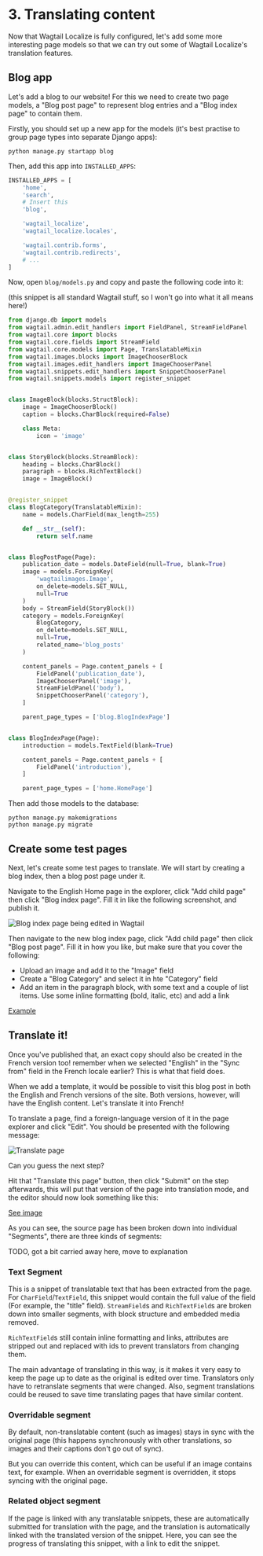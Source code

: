 # 3. Translating content

Now that Wagtail Localize is fully configured, let's add some more interesting page models so that we can try out
some of Wagtail Localize's translation features.

## Blog app

Let's add a blog to our website! For this we need to create two page models, a "Blog post page" to represent blog
entries and a "Blog index page" to contain them.

Firstly, you should set up a new app for the models (it's best practise to group page types into separate Django apps):

``` shell
python manage.py startapp blog
```

Then, add this app into ``INSTALLED_APPS``:

``` python
INSTALLED_APPS = [
    'home',
    'search',
    # Insert this
    'blog',

    'wagtail_localize',
    'wagtail_localize.locales',

    'wagtail.contrib.forms',
    'wagtail.contrib.redirects',
    # ...
]
```

Now, open ``blog/models.py`` and copy and paste the following code into it:

(this snippet is all standard Wagtail stuff, so I won't go into what it all means here!)

``` python
from django.db import models
from wagtail.admin.edit_handlers import FieldPanel, StreamFieldPanel
from wagtail.core import blocks
from wagtail.core.fields import StreamField
from wagtail.core.models import Page, TranslatableMixin
from wagtail.images.blocks import ImageChooserBlock
from wagtail.images.edit_handlers import ImageChooserPanel
from wagtail.snippets.edit_handlers import SnippetChooserPanel
from wagtail.snippets.models import register_snippet


class ImageBlock(blocks.StructBlock):
    image = ImageChooserBlock()
    caption = blocks.CharBlock(required=False)

    class Meta:
        icon = 'image'


class StoryBlock(blocks.StreamBlock):
    heading = blocks.CharBlock()
    paragraph = blocks.RichTextBlock()
    image = ImageBlock()


@register_snippet
class BlogCategory(TranslatableMixin):
    name = models.CharField(max_length=255)

    def __str__(self):
        return self.name


class BlogPostPage(Page):
    publication_date = models.DateField(null=True, blank=True)
    image = models.ForeignKey(
        'wagtailimages.Image',
        on_delete=models.SET_NULL,
        null=True
    )
    body = StreamField(StoryBlock())
    category = models.ForeignKey(
        BlogCategory,
        on_delete=models.SET_NULL,
        null=True,
        related_name='blog_posts'
    )

    content_panels = Page.content_panels + [
        FieldPanel('publication_date'),
        ImageChooserPanel('image'),
        StreamFieldPanel('body'),
        SnippetChooserPanel('category'),
    ]

    parent_page_types = ['blog.BlogIndexPage']


class BlogIndexPage(Page):
    introduction = models.TextField(blank=True)

    content_panels = Page.content_panels + [
        FieldPanel('introduction'),
    ]

    parent_page_types = ['home.HomePage']
```

Then add those models to the database:

``` shell
python manage.py makemigrations
python manage.py migrate
```

## Create some test pages

Next, let's create some test pages to translate. We will start by creating a blog index, then a blog post page under it.

Navigate to the English Home page in the explorer, click "Add child page" then click "Blog index page". Fill it in like
the following screenshot, and publish it.

![Blog index page being edited in Wagtail](/_static/tutorial/wagtail-blog-index-page.png)

Then navigate to the new blog index page, click "Add child page" then click "Blog post page". Fill it in how you like,
but make sure that you cover the following:

 - Upload an image and add it to the "Image" field
 - Create a "Blog Category" and select it in hte "Category" field
 - Add an item in the paragraph block, with some text and a couple of list items. Use some inline formatting
   (bold, italic, etc) and add a link

[Example](/_static/tutorial/wagtail-edit-source.png)

## Translate it!

Once you've published that, an exact copy should also be created in the French version too! remember when we selected
"English" in the "Sync from" field in the French locale earlier? This is what that field does.

When we add a template, it would be possible to visit this blog post in both the English and French versions of the
site. Both versions, however, will have the English content. Let's translate it into French!

To translate a page, find a foreign-language version of it in the page explorer and click "Edit". You should be
presented with the following message:

![Translate page](/_static/tutorial/wagtail-translate-page.png)

Can you guess the next step?

Hit that "Translate this page" button, then click "Submit" on the step afterwards, this will put that version of the page
into translation mode, and the editor should now look something like this:

[See image](/_static/tutorial/wagtail-edit-translation.png)

As you can see, the source page has been broken down into individual "Segments", there are three kinds of segments:


TODO, got a bit carried away here, move to explanation

### Text Segment

This is a snippet of translatable text that has been extracted from the page. For ``CharField``/``TextField``, this
snippet would contain the full value of the field (For example, the "title" field). ``StreamField``s and
``RichTextField``s are broken down into smaller segments, with block structure and embedded media removed.

``RichTextField``s still contain inline formatting and links, attributes are stripped out and replaced with ids to
prevent translators from changing them.

The main advantage of translating in this way, is it makes it very easy to keep the page up to date as the original
is edited over time. Translators only have to retranslate segments that were changed. Also, segment translations could
be reused to save time translating pages that have similar content.

### Overridable segment

By default, non-translatable content (such as images) stays in sync with the original page (this happens synchronously
with other translations, so images and their captions don't go out of sync).

But you can override this content, which can be useful if an image contains text, for example. When an overridable
segment is overridden, it stops syncing with the original page.

### Related object segment

If the page is linked with any translatable snippets, these are automatically submitted for translation with the page,
and the translation is automatically linked with the translated version of the snippet. Here, you can see the progress
of translating this snippet, with a link to edit the snippet.

